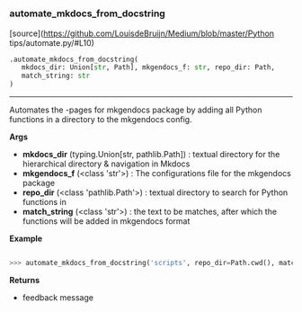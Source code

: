 #


### automate_mkdocs_from_docstring
[source](https://github.com/LouisdeBruijn/Medium/blob/master/Python tips/automate.py/#L10)
```python
.automate_mkdocs_from_docstring(
   mkdocs_dir: Union[str, Path], mkgendocs_f: str, repo_dir: Path,
   match_string: str
)
```

---
Automates the -pages for mkgendocs package by adding all Python functions in a directory to the mkgendocs config.


**Args**

* **mkdocs_dir** (typing.Union[str, pathlib.Path]) : textual directory for the hierarchical directory & navigation in Mkdocs
* **mkgendocs_f** (<class 'str'>) : The configurations file for the mkgendocs package
* **repo_dir** (<class 'pathlib.Path'>) : textual directory to search for Python functions in
* **match_string** (<class 'str'>) : the text to be matches, after which the functions will be added in mkgendocs format


**Example**


```python

>>> automate_mkdocs_from_docstring('scripts', repo_dir=Path.cwd(), match_string='pages:')

```

**Returns**

* feedback message

